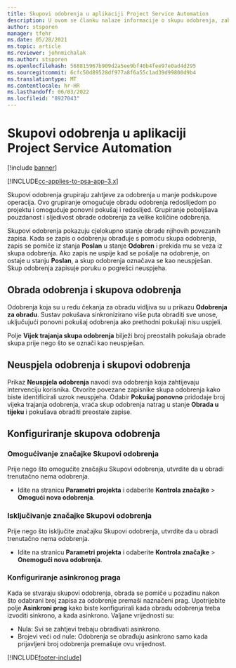 ```yaml
---
title: Skupovi odobrenja u aplikaciji Project Service Automation
description: U ovom se članku nalaze informacije o skupu odobrenja, zahtjevima i podskupovima tih operacija.
author: stsporen
manager: tfehr
ms.date: 05/28/2021
ms.topic: article
ms.reviewer: johnmichalak
ms.author: stsporen
ms.openlocfilehash: 568815967b909d2a5ee9bf40b4fee97e0ad4d295
ms.sourcegitcommit: 6cfc50d89528df977a8f6a55c1ad39d99800d9b4
ms.translationtype: MT
ms.contentlocale: hr-HR
ms.lasthandoff: 06/03/2022
ms.locfileid: "8927043"
---
```

# <a name="approval-sets-in-project-service-automation"></a>Skupovi odobrenja u aplikaciji Project Service Automation

[!include [banner](../includes/psa-now-project-operations.md)]

[!INCLUDE[cc-applies-to-psa-app-3.x](../includes/cc-applies-to-psa-app-3x.md)]

Skupovi odobrenja grupiraju zahtjeve za odobrenja u manje podskupove operacija. Ovo grupiranje omogućuje obradu odobrenja redoslijedom po projektu i omogućuje ponovni pokušaj i redoslijed. Grupiranje poboljšava pouzdanost i sljedivost obrade odobrenja za velike količine odobrenja.

Skupovi odobrenja pokazuju cjelokupno stanje obrade njihovih povezanih zapisa. Kada se zapis o odobrenju obrađuje s pomoću skupa odobrenja, zapis se pomiče iz stanja **Poslan** u stanje **Odobren** i prekida mu se veza iz skupa odobrenja. Ako zapis ne uspije kad se pošalje na odobrenje, on ostaje u stanju **Poslan**, a skup odobrenja označava se kao neuspješan. Skup odobrenja zapisuje poruku o pogrešci neuspjeha.

## <a name="processing-approvals-and-approval-sets"></a>Obrada odobrenja i skupova odobrenja
Odobrenja koja su u redu čekanja za obradu vidljiva su u prikazu **Odobrenja za obradu**. Sustav pokušava sinkronizirano više puta obraditi sve unose, uključujući ponovni pokušaj odobrenja ako prethodni pokušaji nisu uspjeli.

Polje **Vijek trajanja skupa odobrenja** bilježi broj preostalih pokušaja obrade skupa prije nego što se označi kao neuspješan.

## <a name="failed-approvals-and-approval-sets"></a>Neuspjela odobrenja i skupovi odobrenja
Prikaz **Neuspjela odobrenja** navodi sva odobrenja koja zahtijevaju intervenciju korisnika. Otvorite povezane zapisnike skupa odobrenja kako biste identificirali uzrok neuspjeha.
Odabir **Pokušaj ponovno** pridodaje broj vijeka trajanja odobrenja, vraća skup odobrenja natrag u stanje **Obrada u tijeku** i pokušava obraditi preostale zapise.

## <a name="configure-approval-sets"></a>Konfiguriranje skupova odobrenja

###  <a name="enable-the-approval-sets-feature"></a>Omogućivanje značajke Skupovi odobrenja
Prije nego što omogućite značajku Skupovi odobrenja, utvrdite da u obradi trenutačno nema odobrenja.

- Idite na stranicu **Parametri projekta** i odaberite **Kontrola značajke** > **Omogući nova odobrenja**.

### <a name="turn-off-the-approval-sets-feature"></a>Isključivanje značajke Skupovi odobrenja
Prije nego što isključite značajku Skupovi odobrenja, utvrdite da u obradi trenutačno nema odobrenja.

- Idite na stranicu **Parametri projekta** i odaberite **Kontrola značajke** > **Onemogući nova odobrenja**.

### <a name="configuring-the-asynchronous-threshold"></a>Konfiguriranje asinkronog praga 
Kada se stvaraju skupovi odobrenja, obrada se pomiče u pozadinu nakon što odabrani broj zapisa za odobrenje premaši naznačeni prag. Upotrijebite polje **Asinkroni prag** kako biste konfigurirali kada obradu odobrenja treba izvoditi sinkrono, a kada asinkrono.
Valjane vrijednosti su:

  - Nula: Svi se zahtjevi trebaju obrađivati asinkrono. 
  - Brojevi veći od nule: Odobrenja se obrađuju asinkrono samo kada prijavljeni broj odobrenja premašuje ovu vrijednost.

[!INCLUDE[footer-include](../includes/footer-banner.md)]
